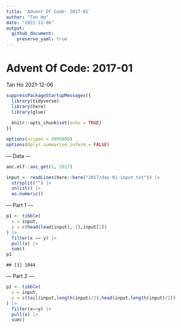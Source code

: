 ```yaml
---
title: 'Advent Of Code: 2017-01'
author: "Tan Ho"
date: "2021-12-06"
output:
  github_document:
    preserve_yaml: true
---
```


Advent Of Code: 2017-01
================
Tan Ho
2021-12-06

``` r
suppressPackageStartupMessages({
  library(tidyverse)
  library(here)
  library(glue)
  
  knitr::opts_chunk$set(echo = TRUE)
})

options(scipen = 9999999)
options(dplyr.summarise.inform = FALSE)
```

— Data —

``` r
aoc.elf::aoc_get(1, 2017)
```

``` r
input <- readLines(here::here("2017/day-01-input.txt")) |> 
  strsplit("") |> 
  unlist() |> 
  as.numeric()
```

— Part 1 —

``` r
p1 <- tibble(
  x = input, 
  y = c(head(lead(input),-1),input[1])
) |> 
  filter(x == y) |> 
  pull(x) |> 
  sum()
p1
```

    ## [1] 1044

— Part 2 —

``` r
p2 <- tibble(
  x = input,
  y = c(tail(input,length(input)/2),head(input,length(input)/2))
) |> 
  filter(x==y) |> 
  pull(x) |> 
  sum()
```
